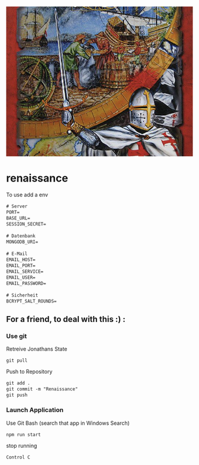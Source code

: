 ![Renaissance Image](https://raw.githubusercontent.com/Ebejay95/renaissance/main/public/img/login-screen.png)

# renaissance

To use add a env
```
# Server
PORT=
BASE_URL=
SESSION_SECRET=

# Datenbank
MONGODB_URI=

# E-Mail
EMAIL_HOST=
EMAIL_PORT=
EMAIL_SERVICE=
EMAIL_USER=
EMAIL_PASSWORD=

# Sicherheit
BCRYPT_SALT_ROUNDS=
```


## For a friend, to deal with this :) :
### Use git
Retreive Jonathans State
```
git pull 
```

Push to Repository
```
git add .
git commit -m "Renaissance"
git push 
```

### Launch Application
Use Git Bash (search that app in Windows Search)
```
npm run start
```
stop running
```
Control C
```

